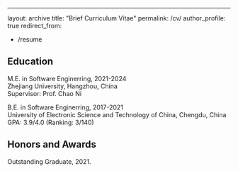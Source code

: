 ---
layout: archive
title: "Brief Curriculum Vitae"
permalink: /cv/
author_profile: true
redirect_from:
  - /resume


## Education
M.E. in Software Enginerring, 2021-2024  
Zhejiang University, Hangzhou, China  
Supervisor: Prof. Chao Ni

B.E. in Software Enginerring, 2017-2021  
University of Electronic Science and Technology of China, Chengdu, China  
GPA: 3.9/4.0 (Ranking: 3/140)

## Honors and Awards
Outstanding Graduate, 2021.
